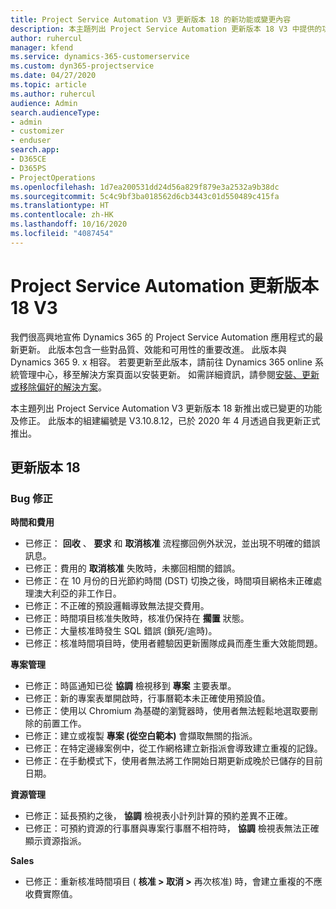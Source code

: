```yaml
---
title: Project Service Automation V3 更新版本 18 的新功能或變更內容
description: 本主題列出 Project Service Automation 更新版本 18 V3 中提供的功能和修正。
author: ruhercul
manager: kfend
ms.service: dynamics-365-customerservice
ms.custom: dyn365-projectservice
ms.date: 04/27/2020
ms.topic: article
ms.author: ruhercul
audience: Admin
search.audienceType:
- admin
- customizer
- enduser
search.app:
- D365CE
- D365PS
- ProjectOperations
ms.openlocfilehash: 1d7ea200531dd24d56a829f879e3a2532a9b38dc
ms.sourcegitcommit: 5c4c9bf3ba018562d6cb3443c01d550489c415fa
ms.translationtype: HT
ms.contentlocale: zh-HK
ms.lasthandoff: 10/16/2020
ms.locfileid: "4087454"
---
```

# <a name="project-service-automation-update-release-18-v3"></a>Project Service Automation 更新版本 18 V3

我們很高興地宣佈 Dynamics 365 的 Project Service Automation 應用程式的最新更新。 此版本包含一些對品質、效能和可用性的重要改進。 此版本與 Dynamics 365 9. x 相容。 若要更新至此版本，請前往 Dynamics 365 online 系統管理中心，移至解決方案頁面以安裝更新。 如需詳細資訊，請參閱[安裝、更新或移除偏好的解決方案](https://docs.microsoft.com/power-platform/admin/install-remove-preferred-solution)。

本主題列出 Project Service Automation V3 更新版本 18 新推出或已變更的功能及修正。 此版本的組建編號是 V3.10.8.12，已於 2020 年 4 月透過自我更新正式推出。

## <a name="update-release-18"></a>更新版本 18

### <a name="bug-fixes"></a>Bug 修正

**時間和費用**

- 已修正： **回收** 、 **要求** 和 **取消核准** 流程擲回例外狀況，並出現不明確的錯誤訊息。
- 已修正：費用的 **取消核准** 失敗時，未擲回相關的錯誤。
- 已修正：在 10 月份的日光節約時間 (DST) 切換之後，時間項目網格未正確處理澳大利亞的非工作日。
- 已修正：不正確的預設邏輯導致無法提交費用。
- 已修正：時間項目核准失敗時，核准仍保持在 **擱置** 狀態。
- 已修正：大量核准時發生 SQL 錯誤 (鎖死/逾時)。
- 已修正：核准時間項目時，使用者體驗因更新團隊成員而產生重大效能問題。

**專案管理**

- 已修正：時區通知已從 **協調** 檢視移到 **專案** 主要表單。
- 已修正：新的專案表單開啟時，行事曆範本未正確使用預設值。
- 已修正：使用以 Chromium 為基礎的瀏覽器時，使用者無法輕鬆地選取要刪除的前置工作。
- 已修正：建立或複製 **專案 (從空白範本)** 會擷取無關的指派。
- 已修正：在特定邊緣案例中，從工作網格建立新指派會導致建立重複的記錄。
- 已修正：在手動模式下，使用者無法將工作開始日期更新成晚於已儲存的目前日期。

**資源管理**

- 已修正：延長預約之後， **協調** 檢視表小計列計算的預約差異不正確。
- 已修正：可預約資源的行事曆與專案行事曆不相符時， **協調** 檢視表無法正確顯示資源指派。

**Sales**

- 已修正：重新核准時間項目 ( **核准 > 取消 >** 再次核准) 時，會建立重複的不應收費實際值。
